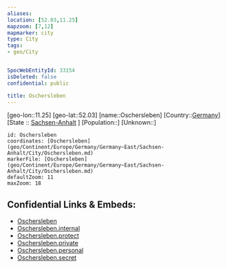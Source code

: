 ```yaml
---
aliases: 
location: [52.03,11.25]
mapzoom: [7,12] 
mapmarker: city 
type: City
tags:
- geo/City


SpocWebEntityId: 33154
isDeleted: false
confidential: public

title: Oschersleben
---
```

[geo-lon::11.25]
[geo-lat::52.03]
[name::Oschersleben]
[Country::[Germany](geo/Continent/Europe/Germany.md)]
[State :: [Sachsen-Anhalt](geo/Continent/Europe/Germany/Germany~East/Sachsen-Anhalt.md) ]
[Population::]
[Unknown::]


```leaflet
id: Oschersleben
coordinates: [Oschersleben](geo/Continent/Europe/Germany/Germany~East/Sachsen-Anhalt/City/Oschersleben.md)
markerFile: [Oschersleben](geo/Continent/Europe/Germany/Germany~East/Sachsen-Anhalt/City/Oschersleben.md)
defaultZoom: 11 
maxZoom: 18
```


## Confidential Links & Embeds: 
- [Oschersleben](../../../../../../../../_public/geo/Continent/Europe/Germany/Germany~East/Sachsen-Anhalt/City/Oschersleben.md) 
- [Oschersleben.internal](../../../../../../../../_internal/geo/Continent/Europe/Germany/Germany~East/Sachsen-Anhalt/City/Oschersleben.internal.md) 
- [Oschersleben.protect](../../../../../../../../_protect/geo/Continent/Europe/Germany/Germany~East/Sachsen-Anhalt/City/Oschersleben.protect.md) 
- [Oschersleben.private](../../../../../../../../_private/geo/Continent/Europe/Germany/Germany~East/Sachsen-Anhalt/City/Oschersleben.private.md) 
- [Oschersleben.personal](../../../../../../../../_personal/geo/Continent/Europe/Germany/Germany~East/Sachsen-Anhalt/City/Oschersleben.personal.md) 
- [Oschersleben.secret](../../../../../../../../_secret/geo/Continent/Europe/Germany/Germany~East/Sachsen-Anhalt/City/Oschersleben.secret.md) 
